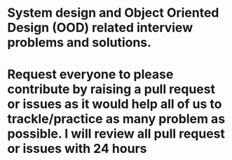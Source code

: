 # System design and Object Oriented Design (OOD) related interview problems and solutions. 

# Request everyone to please contribute by raising a pull request or issues as it would help all of us to trackle/practice as many problem as possible. I will review all pull request or issues with 24 hours 
